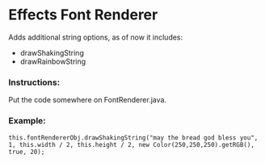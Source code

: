 # Effects Font Renderer
Adds additional string options, as of now it includes:
* drawShakingString
* drawRainbowString
### Instructions:
Put the code somewhere on FontRenderer.java.
### Example:
```
this.fontRendererObj.drawShakingString("may the bread god bless you", 1, this.width / 2, this.height / 2, new Color(250,250,250).getRGB(), true, 20);
```
